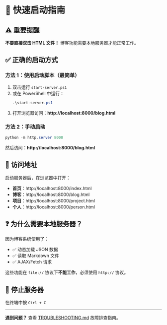 # 🚀 快速启动指南

## ⚠️ 重要提醒

**不要直接双击 HTML 文件！** 博客功能需要本地服务器才能正常工作。

## ✅ 正确的启动方式

### 方法 1：使用启动脚本（最简单）

1. 双击运行 `start-server.ps1`
2. 或在 PowerShell 中运行：
   ```powershell
   .\start-server.ps1
   ```
3. 打开浏览器访问：**http://localhost:8000/blog.html**

### 方法 2：手动启动

```powershell
python -m http.server 8000
```

然后访问：**http://localhost:8000/blog.html**

## 🎯 访问地址

启动服务器后，在浏览器中打开：

- **首页**：http://localhost:8000/index.html
- **博客**：http://localhost:8000/blog.html
- **项目**：http://localhost:8000/project.html
- **个人**：http://localhost:8000/person.html

## ❓ 为什么需要本地服务器？

因为博客系统使用了：
- ✅ 动态加载 JSON 数据
- ✅ 读取 Markdown 文件
- ✅ AJAX/Fetch 请求

这些功能在 `file://` 协议下**不能工作**，必须使用 `http://` 协议。

## 🔧 停止服务器

在终端中按 `Ctrl + C`

---

**遇到问题？** 查看 [TROUBLESHOOTING.md](TROUBLESHOOTING.md) 故障排查指南。
